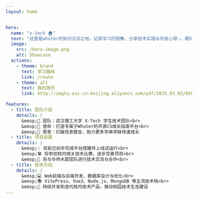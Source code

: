 ```yaml
---
layout: home


hero:
  name: "x-tech 🏠"
  text: "这里是whuter的知识沉淀之地，记录学习历程📚、分享技术实践与开发心得💡。期待与你一起进步，共同探索技术的奥秘！🌟"
  image:
    src: /hero-image.png
    alt: Showcase
  actions:
    - theme: brand
      text: 学习路线
      link: /route
    - theme: alt
      text: 我的简历
      link: http://imgtu.oss-cn-beijing.aliyuncs.com/pdf/2025_03_02/0581a3f7851b4bb2ad58776b14b020a8.pdf

features:
  - title: 团队介绍
    details: |
      &emsp;🚀 团队：武汉理工大学 X-Tech 学生技术团队<br>
      &emsp;🎯 使命：打造专属于Whuter的开源CS成长指南平台<br>
      &emsp;🌟 愿景：打破信息壁垒，助力更多学弟学妹快速成长
  - title: 项目进展
    details: |
      &emsp;💡 目前已初步完成平台搭建并上线试运行<br>
      &emsp;🛠️ 将参加校内相关技术比赛，逐步完善项目<br>
      &emsp;🤝 将与华师木犀团队进行技术交流与合作<br>
  - title: 技术方向
    details: |
      &emsp;💻 Web前端与后端开发、数据库设计与优化<br>
      &emsp;📚 VitePress、Vue3、Node.js、MongoDB 等主流技术栈<br>
      &emsp;🔧 持续开发和迭代校内技术产品，推动校园技术生态建设
---
```





<style>

/* 调整 hero 图片容器 */
.VPHero .image-container {
  position: relative;
  display: inline-block;
  margin-left: 50px; /* 容器整体右移 */
}
/* 创建光晕伪元素 */
.VPHero .image-container::before {
  content: '';
  position: absolute;
  top: 50%;
  left: 50%;
  transform: translate(-50%, -50%);
  width: 500px;  /* 光晕尺寸 */
  height: 500px;
  background: radial-gradient(
    circle at 50% 50%,
    rgba(100, 149, 237, 0.3) 0%,  /* 柔和的蓝色光晕 */
    rgba(100, 149, 237, 0.15) 50%,
    rgba(100, 149, 237, 0) 70%
  );
  filter: blur(60px);
  z-index: -1;
}

/* 调整图片样式 */
.VPHero img {
  width: 300px;
  height: 300px;
  position: relative;
  border-radius: 50%;
  box-shadow: 0 0 40px rgba(100, 149, 237, 0.3); /* 添加辅助光晕 */
}

/* 其他文字调整保持原样 */
.VPHero .text { font-size: 24px; }
.VPHero .name { font-size: 48px; }
.VPHero .tagline { font-size: 18px; }



/* 修改 hero 部分的字号 */
.VPHero .text {
  font-size: 24px; /* 调整为你需要的字号 */
}

.VPHero .name {
  font-size: 48px; /* 调整 hero name 的字号 */
}

.VPHero .tagline {
  font-size: 18px; /* 调整 tagline 的字号 */
}
</style>